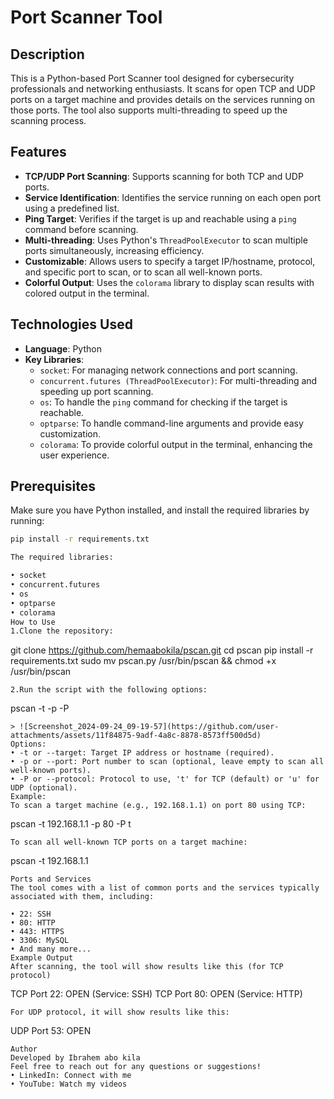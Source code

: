 # Port Scanner Tool

## Description
This is a Python-based Port Scanner tool designed for cybersecurity professionals and networking enthusiasts. It scans for open TCP and UDP ports on a target machine and provides details on the services running on those ports. The tool also supports multi-threading to speed up the scanning process.

## Features
- **TCP/UDP Port Scanning**: Supports scanning for both TCP and UDP ports.
- **Service Identification**: Identifies the service running on each open port using a predefined list.
- **Ping Target**: Verifies if the target is up and reachable using a `ping` command before scanning.
- **Multi-threading**: Uses Python's `ThreadPoolExecutor` to scan multiple ports simultaneously, increasing efficiency.
- **Customizable**: Allows users to specify a target IP/hostname, protocol, and specific port to scan, or to scan all well-known ports.
- **Colorful Output**: Uses the `colorama` library to display scan results with colored output in the terminal.

## Technologies Used
- **Language**: Python
- **Key Libraries**:
  - `socket`: For managing network connections and port scanning.
  - `concurrent.futures (ThreadPoolExecutor)`: For multi-threading and speeding up port scanning.
  - `os`: To handle the `ping` command for checking if the target is reachable.
  - `optparse`: To handle command-line arguments and provide easy customization.
  - `colorama`: To provide colorful output in the terminal, enhancing the user experience.

## Prerequisites
Make sure you have Python installed, and install the required libraries by running:
```bash
pip install -r requirements.txt

The required libraries:

• socket
• concurrent.futures
• os
• optparse
• colorama
How to Use
1.Clone the repository:
```
git clone https://github.com/hemaabokila/pscan.git
cd pscan
pip install -r requirements.txt
sudo mv pscan.py /usr/bin/pscan && chmod +x /usr/bin/pscan
```
2.Run the script with the following options:
```
pscan -t <target> -p <port> -P <protocol>

```
> ![Screenshot_2024-09-24_09-19-57](https://github.com/user-attachments/assets/11f84875-9adf-4a8c-8878-8573ff500d5d)
Options:
• -t or --target: Target IP address or hostname (required).
• -p or --port: Port number to scan (optional, leave empty to scan all well-known ports).
• -P or --protocol: Protocol to use, 't' for TCP (default) or 'u' for UDP (optional).
Example:
To scan a target machine (e.g., 192.168.1.1) on port 80 using TCP:
```
pscan -t 192.168.1.1 -p 80 -P t
```
To scan all well-known TCP ports on a target machine:
```
pscan -t 192.168.1.1
```
Ports and Services
The tool comes with a list of common ports and the services typically associated with them, including:

• 22: SSH
• 80: HTTP
• 443: HTTPS
• 3306: MySQL
• And many more...
Example Output
After scanning, the tool will show results like this (for TCP protocol)
```
TCP Port 22: OPEN (Service: SSH)
TCP Port 80: OPEN (Service: HTTP)
```
For UDP protocol, it will show results like this:
```
UDP Port 53: OPEN
```
Author
Developed by Ibrahem abo kila
Feel free to reach out for any questions or suggestions!
• LinkedIn: Connect with me
• YouTube: Watch my videos





